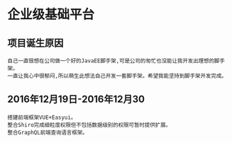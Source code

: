 # 企业级基础平台

## 项目诞生原因
    自己一直很想在公司做一个好的JavaEE脚手架,可是公司的匆忙也没能让我开发出理想的脚手架。
    一直让我心中很郁闷,所以萌生此想法自己开发一套脚手架。希望我能坚持到脚手架开发完成。
    
## 2016年12月19日-2016年12月30
    搭建前端框架VUE+Easyui。
    整合Shiro完成细粒度权限但不包括数据级别的权限可暂时提供扩展。
    整合GraphQL前端查询语言框架。




